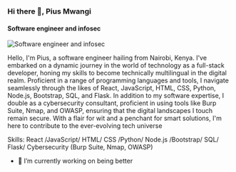 
### Hi there 👋, Pius Mwangi
#### Software engineer and infosec 
![Software engineer and infosec ](https://limewire-ai2-production.s3.amazonaws.com/u/b2021154-ef70-494a-a217-85b050aaff9c/image/2ccba0e0-9dcb-4d96-8580-dfd29cd22b52?X-Amz-Security-Token=IQoJb3JpZ2luX2VjEJv%2F%2F%2F%2F%2F%2F%2F%2F%2F%2FwEaCXVzLWVhc3QtMSJIMEYCIQCQSY3eutqpwBI4UKV8HfUVB%2BqRAgJ1pBKUv6lRZvC4oAIhANyI%2Fd15SVNKrmSzjbdxlYBZ5D2WWGfvQjlZKcxK3kj8KqIFCLP%2F%2F%2F%2F%2F%2F%2F%2F%2F%2FwEQABoMNDcyNDYzMDYzNjU3IgzTQMrBgxx2zSZgcWwq9gTWBHqvK1J2TsepfXv%2FsrCAA1Rw6o9eTYK9MJpkRNB59omEMbFym%2FYlVuTVgvhGbxByNIy8xuryoD%2FKWsXVC85SmH2%2BjKxouWikqN5nlScM4YssPZ5o4FQ0O4AjWa8bgeku5nBbzbt%2Flw%2BZKu5riy1gmx0ISoR53JHpNX05C%2FHhZncL%2BJbC9aA1JhU47F7z%2FzoNkHft4MLzsSWzSnb4SA7iIg6RfHS0SQqYto0rOSIV4Uyd673o6gLBcyJ4GS2uLbTOcy8URIbRFWuESvv9EHzTOngfNUckzO2qixv4leV%2FWYtfM0GDlIqdR7oXHKbRA6hB2L68UEAflH7zHq0oOn4FCf98Fe%2FmC4gfXy0%2F4N4b0TAjpefBnUAfCmR7AcV6HGzQXGfRF%2Fq%2FOTK0RXDTmXTPrpMQPGDKqB4z0gb77HLfq2b3MSa1%2FPJLPk261ZsSiPs2tbzQ9cJO0emO5dXkNoArvKl9zWaDGYDl%2FFeng5QcjPpOh%2Fn%2B5EPRNgHHfyfiiWlgi1igV%2BT5ugtKRFQhn7z%2FhBwZ28G7dJ7dLDx2D2qWDppwiufCzxmiotxNZLsGu0iANIKFG5uSQaatySh1nYUiyCKD%2FSXJz0CyHdiQMnA90JBoDxnILs6HQfqvggnTKo2ulvDvBk4C4etJPuRsV3dFg5lcEwBao%2Bt1l39sxjVsS9FLExHg%2B9L3E2kH4MEicY2zkLp7IRHXMxXuEeY2RLNehONKcEFK6Q6FhJ049nBfd4gT0jQ6HHd2rl2iP0%2F%2BU29BDcdVv%2BfboMoM%2BUd3TkGiUxHNBdm%2F%2FI3BssFtwTafweCGaMNhz4R%2F4uT6W%2FQKFgsr%2FlJoUdcwxZ3CqQY6mgFFPEd%2F8Fw6F09Xp4QgS4bEq%2FBNARLTLLa6B51d%2BLZE5XTmuY03I7FoP7xvsJKdgGdt8ZdDl03KBqEtrQeH9kLv%2Ffv0Y8wwG21iKz4ftOGrqBZNOmWWKEBpDEYzZjh%2FLljNwhi150EaIjgkoC3q9qpnl6PLcv6hJpz672Oqht8rJEqr%2F2XUyPWpxB%2BYQfJ6xX%2FzO7P%2B1Ezs88wd&X-Amz-Algorithm=AWS4-HMAC-SHA256&X-Amz-Date=20231019T022921Z&X-Amz-SignedHeaders=host&X-Amz-Expires=1800&X-Amz-Credential=ASIAW4AH6HJURMFFJZNE%2F20231019%2Fus-east-1%2Fs3%2Faws4_request&X-Amz-Signature=7382484de1ad802b574657f2382c178b40266409653d6b3c5f9fb125d0d13676)

Hello, I'm Pius, a software engineer hailing from Nairobi, Kenya. I've embarked on a dynamic journey in the world of technology as a full-stack developer, honing my skills to become technically multilingual in the digital realm. Proficient in a range of programming languages and tools, I navigate seamlessly through the likes of React, JavaScript, HTML, CSS, Python, Node.js, Bootstrap, SQL, and Flask. In addition to my software expertise, I double as a cybersecurity consultant, proficient in using tools like Burp Suite, Nmap, and OWASP, ensuring that the digital landscapes I touch remain secure. With a flair for wit and a penchant for smart solutions, I'm here to contribute to the ever-evolving tech universe

Skills: React /JavaScript/ HTML/ CSS /Python/ Node.js /Bootstrap/ SQL/ Flask/ Cybersecurity (Burp Suite, Nmap, OWASP)

- 🔭 I’m currently working on being better
